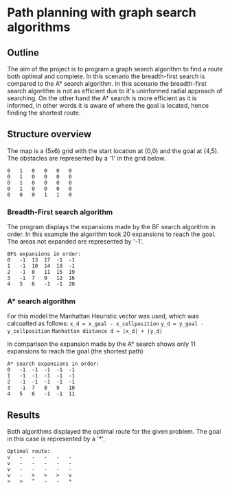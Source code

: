 # Path planning with graph search algorithms

## Outline
The aim of the project is to program a graph search algorithm to find a route both optimal and complete. In this scenario the breadth-first search is compared to the A* search algorithm.
In this scenario the breadth-first search algorithm is not as efficient due to it's uninformed radial approach of searching. 
On the other hand the A* search is more efficient as it is informed, in other words it is aware of where the goal is located, hence finding the shortest route.

## Structure overview
The map is a (5x6) grid with the start location at (0,0) and the goal at (4,5). The obstacles are represented by a '1' in the grid below.

```
0   1   0   0   0   0
0   1   0   0   0   0
0   1   0   0   0   0
0   1   0   0   0   0
0   0   0   1   1   0
```

### Breadth-First search algorithm
The program displays the expansions made by the BF search algorithm in order. In this example the algorithm took 20 expansions to reach the goal. The areas not expanded are represented by '-1'.

```
BFS expansions in order:
0   -1  13  17  -1  -1
1   -1  10  14  18  -1
2   -1  8   11  15  19
3   -1  7   9   12  16
4   5   6   -1  -1  20
```

### A* search algorithm
For this model the Manhattan Heuristic vector was used, which was calcualted as follows:
`x_d = x_goal - x_cellposition`
`y_d = y_goal - y_cellposition`
`Manhattan distance d = |x_d| + |y_d|`

In comparison the expansion made by the A* search shows only 11 expansions to reach the goal (the shortest path)

```
A* search expansions in order:
0   -1  -1  -1  -1  -1
1   -1  -1  -1  -1  -1
2   -1  -1  -1  -1  -1
3   -1  7   8   9   10
4   5   6   -1  -1  11
```

## Results
Both algorithms displayed the optimal route for the given problem. The goal in this case is represented by a '*'.

```
Optimal route:
v   -   -   -   -   -
v   -   -   -   -   -
v   -   -   -   -   -
v   -   >   >   >   v
>   >   ^   -   -   *
```
